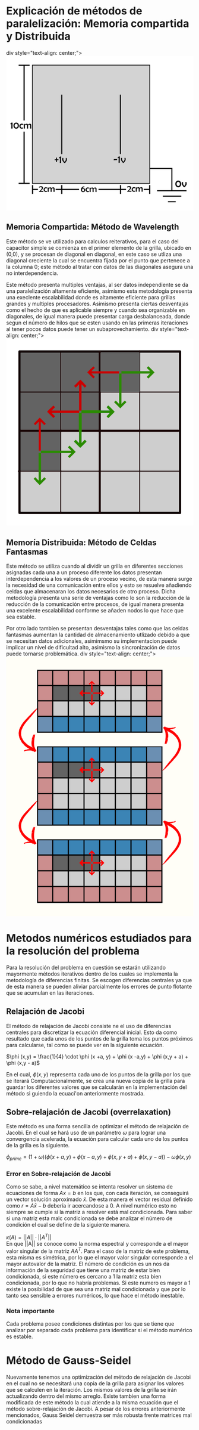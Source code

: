 # Explicación de métodos de paralelización: Memoria compartida y Distribuida
div style="text-align: center;">
    <img src="images/Grilla.png" alt="Modelo de capacitor">
</div>

## Memoria Compartida: Método de Wavelength

Este método se ve utilizado para calculos reiterativos, para el caso del capacitor simple se comienza en el primer elemento de la grilla, ubicado en (0,0), y se procesan de diagonal en diagonal, en este caso se utliza una diagonal creciente la cual se encuentra fijada por el punto que pertenece a la columna 0; este método al tratar con datos de las diagonales asegura una no interdependencia.

Este método presenta multiples ventajas, al ser datos independiente se da una paralelización altamente eficiente, asimismo esta metodología presenta una execlente escalabilidad donde es altamente eficiente para grillas grandes y multiples procesadores. Asimismo presenta ciertas desventajas como el hecho de que es aplicable siempre y cuando sea organizable en diagonales, de igual manera puede presentar carga desbalanceada, donde segun el número de hilos que se esten usando en las primeras iteraciones al tener pocos datos puede tener un subaprovechamiento.
div style="text-align: center;">
    <img src="images/diag way.png" alt="método de Wavelength">
</div>

## Memoría Distribuida: Método de Celdas Fantasmas

Este método se utiliza cuando al dividir un grilla en diferentes secciones asignadas cada una a un proceso diferente los datos presentan interdependencia a los valores de un proceso vecino, de esta manera surge la necesidad de una comunicación entre ellos y esto se resuelve añadiendo celdas que almacenaran los datos necesarios de otro proceso. Dicha metodología presenta una serie de ventajas como lo son la reducción de la reducción de la comunicación  entre procesos, de igual manera presenta una excelente escalabilidad conforme se añaden nodos lo que hace que sea estable.

Por otro lado tambien se presentan desventajas tales como que las celdas fantasmas aumentan la cantidad de almacenamiento utlizado debido a que se necesitan datos adicionales, asimimsmo su implementacion puede implicar un nivel de dificultad alto, asimismo la sincronización de datos puede tornarse problemática.
div style="text-align: center;">
    <img src="images/ghost.png" alt="método de celdas fantasma">
</div>

# Metodos numéricos estudiados para la resolución del problema

Para la resolución del problema en cuestión se estarán utilizando mayormente métodos iterativos dentro de los cuales se implementa la metodología de diferencias finitas. Se escogen diferencias centrales ya que de esta manera se pueden aliviar parcialmente los errores de punto flotante que se acumulan en las iteraciones.

## Relajación de Jacobi 
El método de relajación de Jacobi consiste ne el uso de diferencias centrales para discretizar la ecuación diferencial inicial. Esto da como resultado que cada unos de los puntos de la grilla toma los puntos próximos para calcularse, tal como se puede ver en la siguiente ecuación.

 $\phi (x,y) = \frac{1}{4} \cdot \phi (x +a, y) + \phi (x -a,y) + \phi (x,y + a) + \phi (x,y - a)$

En el cual, $\phi (x, y)$ representa cada uno de los puntos de la grilla por los que se iterará
Computacionalmente, se crea una nueva copia de la grilla para guardar los diferentes valores que se calcularán en la implementación del método si guiendo la ecuaci'on anteriormente mostrada.

## Sobre-relajación de Jacobi (overrelaxation)
Este método es una forma sencilla de optimizar el método de relajación de Jacobi. En el cual se hará uso de un parámetro $\omega$ para lograr una convergencia acelerada, la ecuación para calcular cada uno de los puntos de la grilla es la siguiente.

$\phi_{prime} = (1+\omega)(\phi (x +a, y) + \phi (x -a,y) + \phi (x,y + a) + \phi (x,y - a)) - \omega \phi (x,y)$

### Error en Sobre-relajación de Jacobi
Como se sabe, a nivel matemático se intenta resolver un sistema de ecuaciones de forma $Ax=b$ en los que, con cada iteración, se conseguirá un vector solución aproximado $\bar{x}$. De esta manera el vector residual definido como $r = A\bar{x} - b$ debería ir acercandose a 0. A nivel numérico esto no siempre se cumple si la matriz a resolver está mal condicionada.
Para saber si una matriz esta malc condicionada se debe analizar el número de condición el cual se define de la siguiente manera.

$\kappa (A) = ||A|| \cdot ||A^{T}||$
\
En que ||A|| se conoce como la norma espectral y corresponde a el mayor valor singular de la matriz $AA^{T}$. Para el caso de la matriz de este problema, esta misma es simétrica, por lo que el mayor valor singular corresponde a el mayor autovalor de la matriz.
El número de condición es un nos da información de la seguridad que tiene una matriz de estar bien condicionada, si este número es cercano a 1 la matriz esta bien condicionada, por lo que no habría problemas. Si este numero es mayor a 1 existe la posibilidad de que sea una matriz mal condicionada y que por lo tanto sea sensible a errores numéricos, lo que hace el método inestable.
### Nota importante
Cada problema posee condiciones distintas por los que se tiene que analizar por separado cada problema para identificar si el método numérico es estable. 
# Método de Gauss-Seidel
Nuevamente tenemos una optimización del método de relajación de Jacobi en el cual no se necesitará una copia de la grilla para asignar los valores que se calculen en la iteración. Los mismos valores de la grilla se irán actualizando dentro del mismo arreglo. Existe tambien una forma modificada de este método la cual atiende a la misma ecuación que el método sobre-relajación de Jacobi. A pesar de los errores anteriormente mencionados, Gauss Seidel demuestra ser más robusta frente matrices mal condicionadas
